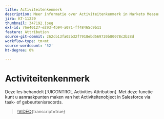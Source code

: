 ```yaml
---
title: Activiteitenkenmerk
description: Meer informatie over Activiteitenkenmerk in Marketo Measure. Met deze functie kunt u aanraakpunten maken van het Activiteitenobject in Salesforce via taak- of gebeurtenisrecords.
jira: KT-11229
thumbnail: 347192.jpeg
exl-id: 76e40127-e293-4b94-a071-ff48465c9b11
feature: Attribution
source-git-commit: 262cb13fa02b32f7918ebd569720b80078c2b28d
workflow-type: tm+mt
source-wordcount: '52'
ht-degree: 0%

---
```


# Activiteitenkenmerk

Deze les behandelt [!UICONTROL Activities Attribution]. Met deze functie kunt u aanraakpunten maken van het Activiteitenobject in Salesforce via taak- of gebeurtenisrecords.

>[!VIDEO](https://video.tv.adobe.com/v/347192/?learn=on){transcript=true}
